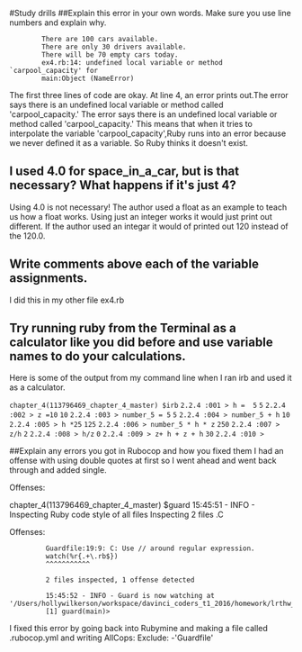 #Study drills
##Explain this error in your own words. Make sure you use line numbers and explain why.

            There are 100 cars available.
            There are only 30 drivers available.
            There will be 70 empty cars today.
            ex4.rb:14: undefined local variable or method `carpool_capacity' for
            main:Object (NameError)
            
            
The first three lines of code are okay. At line 4, an error prints out.The error says there is an 
undefined local variable or method called 'carpool_capacity.' The error says there is an undefined
local variable or method called 'carpool_capacity.' This means that when it tries to interpolate the
variable 'carpool_capacity',Ruby runs into an error because we never defined it as a variable. So
Ruby thinks it doesn't exist. 

## I used 4.0 for space_in_a_car, but is that necessary? What happens if it's just 4?
  
Using 4.0 is not necessary! The author used a float as an example to teach us how a float works.
Using just an integer works it would just print out different. If the author used an integar it would 
of printed out 120 instead of the 120.0.

## Write comments above each of the variable assignments.
I did this in my other file ex4.rb

## Try running ruby from the Terminal as a calculator like you did before and use variable names to do your calculations.

Here is some of the output from my command line when I ran irb and used it as a calculator.


```chapter_4(113796469_chapter_4_master) $irb```
```2.2.4 :001 > h =  5```
```5```
```2.2.4 :002 > z =10```
```10```
```2.2.4 :003 > number_5 = 5```
```5```
```2.2.4 :004 > number_5 + h```
```10```
```2.2.4 :005 > h *25```
```125```
```2.2.4 :006 > number_5 * h * z```
```250```
```2.2.4 :007 > z/h```
```2```
```2.2.4 :008 > h/z```
```0```
```2.2.4 :009 > z+ h + z + h```
```30```
```2.2.4 :010 >```




##Explain any errors you got in Rubocop and how you fixed them
I had an offense with using double quotes at first so I went ahead and went back 
through and added single.


Offenses:

chapter_4(113796469_chapter_4_master) $guard
15:45:51 - INFO - Inspecting Ruby code style of all files
Inspecting 2 files
.C

Offenses:

             Guardfile:19:9: C: Use // around regular expression.
             watch(%r{.+\.rb$})
             ^^^^^^^^^^^

             2 files inspected, 1 offense detected

             15:45:52 - INFO - Guard is now watching at '/Users/hollywilkerson/workspace/davinci_coders_t1_2016/homework/lrthw_exercises/chapter_4'
             [1] guard(main)>
             
I fixed this error by going back into Rubymine and making a file called .rubocop.yml
and writing
AllCops:
  Exclude:
    -'Guardfile'
          
             
             


